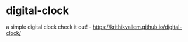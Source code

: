 # digital-clock
a simple digital clock
check it out! - https://krithikvallem.github.io/digital-clock/
